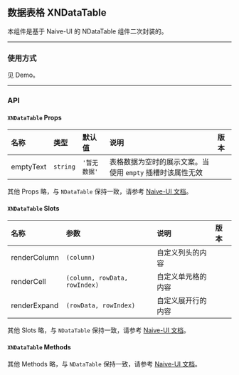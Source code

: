 ﻿## 数据表格 XNDataTable

本组件是基于 Naive-UI 的 NDataTable 组件二次封装的。

---

### 使用方式

见 Demo。

---

### API

#### `XNDataTable` Props

| 名称      | 类型     | 默认值       | 说明                                                      | 版本 |
| :-------- | :------- | :----------- | :-------------------------------------------------------- | :--- |
| emptyText | `string` | `'暂无数据'` | 表格数据为空时的展示文案。当使用 `empty` 插槽时该属性无效 |      |

其他 Props 略，与 `NDataTable` 保持一致，请参考 [Naive-UI 文档](https://www.naiveui.com/zh-CN/os-theme/components/data-table#DataTable-Props)。

#### `XNDataTable` Slots

| 名称         | 参数                          | 说明               | 版本 |
| :----------- | :---------------------------- | :----------------- | :--- |
| renderColumn | `(column)`                    | 自定义列头的内容   |      |
| renderCell   | `(column, rowData, rowIndex)` | 自定义单元格的内容 |      |
| renderExpand | `(rowData, rowIndex)`         | 自定义展开行的内容 |      |

其他 Slots 略，与 `NDataTable` 保持一致，请参考 [Naive-UI 文档](https://www.naiveui.com/zh-CN/os-theme/components/data-table#DataTable-Slots)。

#### `XNDataTable` Methods

其他 Methods 略，与 `NDataTable` 保持一致，请参考 [Naive-UI 文档](https://www.naiveui.com/zh-CN/os-theme/components/data-table#DataTable-Methods)。
